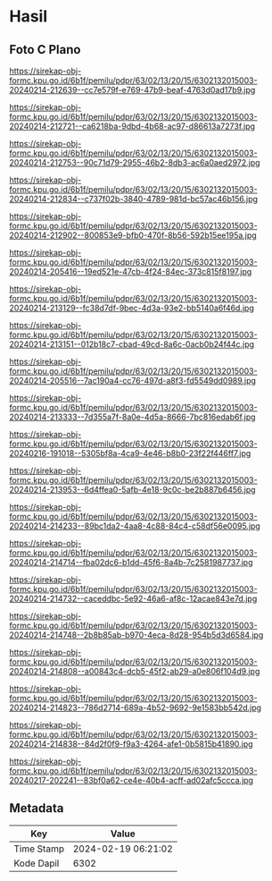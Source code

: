 # Hasil

## Foto C Plano

https://sirekap-obj-formc.kpu.go.id/6b1f/pemilu/pdpr/63/02/13/20/15/6302132015003-20240214-212639--cc7e579f-e769-47b9-beaf-4763d0ad17b9.jpg

https://sirekap-obj-formc.kpu.go.id/6b1f/pemilu/pdpr/63/02/13/20/15/6302132015003-20240214-212721--ca6218ba-9dbd-4b68-ac97-d86613a7273f.jpg

https://sirekap-obj-formc.kpu.go.id/6b1f/pemilu/pdpr/63/02/13/20/15/6302132015003-20240214-212753--90c71d79-2955-46b2-8db3-ac6a0aed2972.jpg

https://sirekap-obj-formc.kpu.go.id/6b1f/pemilu/pdpr/63/02/13/20/15/6302132015003-20240214-212834--c737f02b-3840-4789-981d-bc57ac46b156.jpg

https://sirekap-obj-formc.kpu.go.id/6b1f/pemilu/pdpr/63/02/13/20/15/6302132015003-20240214-212902--800853e9-bfb0-470f-8b56-592b15ee195a.jpg

https://sirekap-obj-formc.kpu.go.id/6b1f/pemilu/pdpr/63/02/13/20/15/6302132015003-20240214-205416--19ed521e-47cb-4f24-84ec-373c815f8197.jpg

https://sirekap-obj-formc.kpu.go.id/6b1f/pemilu/pdpr/63/02/13/20/15/6302132015003-20240214-213129--fc38d7df-9bec-4d3a-93e2-bb5140a6f46d.jpg

https://sirekap-obj-formc.kpu.go.id/6b1f/pemilu/pdpr/63/02/13/20/15/6302132015003-20240214-213151--012b18c7-cbad-49cd-8a6c-0acb0b24f44c.jpg

https://sirekap-obj-formc.kpu.go.id/6b1f/pemilu/pdpr/63/02/13/20/15/6302132015003-20240214-205516--7ac190a4-cc76-497d-a8f3-fd5549dd0989.jpg

https://sirekap-obj-formc.kpu.go.id/6b1f/pemilu/pdpr/63/02/13/20/15/6302132015003-20240214-213333--7d355a7f-8a0e-4d5a-8666-7bc816edab6f.jpg

https://sirekap-obj-formc.kpu.go.id/6b1f/pemilu/pdpr/63/02/13/20/15/6302132015003-20240216-191018--5305bf8a-4ca9-4e46-b8b0-23f22f446ff7.jpg

https://sirekap-obj-formc.kpu.go.id/6b1f/pemilu/pdpr/63/02/13/20/15/6302132015003-20240214-213953--6d4ffea0-5afb-4e18-9c0c-be2b887b6456.jpg

https://sirekap-obj-formc.kpu.go.id/6b1f/pemilu/pdpr/63/02/13/20/15/6302132015003-20240214-214233--89bc1da2-4aa8-4c88-84c4-c58df56e0095.jpg

https://sirekap-obj-formc.kpu.go.id/6b1f/pemilu/pdpr/63/02/13/20/15/6302132015003-20240214-214714--fba02dc6-b1dd-45f6-8a4b-7c2581987737.jpg

https://sirekap-obj-formc.kpu.go.id/6b1f/pemilu/pdpr/63/02/13/20/15/6302132015003-20240214-214732--caceddbc-5e92-46a6-af8c-12acae843e7d.jpg

https://sirekap-obj-formc.kpu.go.id/6b1f/pemilu/pdpr/63/02/13/20/15/6302132015003-20240214-214748--2b8b85ab-b970-4eca-8d28-954b5d3d6584.jpg

https://sirekap-obj-formc.kpu.go.id/6b1f/pemilu/pdpr/63/02/13/20/15/6302132015003-20240214-214808--a00843c4-dcb5-45f2-ab29-a0e806f104d9.jpg

https://sirekap-obj-formc.kpu.go.id/6b1f/pemilu/pdpr/63/02/13/20/15/6302132015003-20240214-214823--786d2714-689a-4b52-9692-9e1583bb542d.jpg

https://sirekap-obj-formc.kpu.go.id/6b1f/pemilu/pdpr/63/02/13/20/15/6302132015003-20240214-214838--84d2f0f9-f9a3-4264-afe1-0b5815b41890.jpg

https://sirekap-obj-formc.kpu.go.id/6b1f/pemilu/pdpr/63/02/13/20/15/6302132015003-20240217-202241--83bf0a62-ce4e-40b4-acff-ad02afc5ccca.jpg


## Metadata

| Key        | Value               |
| ---------- | ------------------- |
| Time Stamp | 2024-02-19 06:21:02 |
| Kode Dapil | 6302                |



